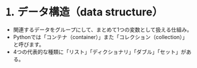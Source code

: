 # ⒈ データ構造（data structure）
- 関連するデータをグループにして、まとめて1つの変数として扱える仕組み。
- Pythonでは「コンテナ（container）」また「コレクション（collection）」と呼びます。
- 4つの代表的な種類に「リスト」「ディクショナリ」「ダブル」「セット」がある。
